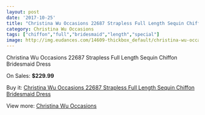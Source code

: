 ```yaml
---
layout: post
date: '2017-10-25'
title: "Christina Wu Occasions 22687 Strapless Full Length Sequin Chiffon Bridesmaid Dress"
category: Christina Wu Occasions
tags: ["chiffon","full","bridesmaid","length","special"]
image: http://img.eudances.com/14609-thickbox_default/christina-wu-occasions-22687-strapless-full-length-sequin-chiffon-bridesmaid-dress.jpg
---
```

Christina Wu Occasions 22687 Strapless Full Length Sequin Chiffon Bridesmaid Dress

On Sales: **$229.99**
<a href="https://www.eudances.com/en/christina-wu-occasions/4370-christina-wu-occasions-22687-strapless-full-length-sequin-chiffon-bridesmaid-dress.html"><amp-img layout="responsive" width="600" height="600" src="//img.eudances.com/14609-thickbox_default/christina-wu-occasions-22687-strapless-full-length-sequin-chiffon-bridesmaid-dress.jpg" alt="Christina Wu Occasions 22687 Strapless Full Length Sequin Chiffon Bridesmaid Dress 0" /></a>
<a href="https://www.eudances.com/en/christina-wu-occasions/4370-christina-wu-occasions-22687-strapless-full-length-sequin-chiffon-bridesmaid-dress.html"><amp-img layout="responsive" width="600" height="600" src="//img.eudances.com/14613-thickbox_default/christina-wu-occasions-22687-strapless-full-length-sequin-chiffon-bridesmaid-dress.jpg" alt="Christina Wu Occasions 22687 Strapless Full Length Sequin Chiffon Bridesmaid Dress 1" /></a>
<a href="https://www.eudances.com/en/christina-wu-occasions/4370-christina-wu-occasions-22687-strapless-full-length-sequin-chiffon-bridesmaid-dress.html"><amp-img layout="responsive" width="600" height="600" src="//img.eudances.com/14612-thickbox_default/christina-wu-occasions-22687-strapless-full-length-sequin-chiffon-bridesmaid-dress.jpg" alt="Christina Wu Occasions 22687 Strapless Full Length Sequin Chiffon Bridesmaid Dress 2" /></a>
<a href="https://www.eudances.com/en/christina-wu-occasions/4370-christina-wu-occasions-22687-strapless-full-length-sequin-chiffon-bridesmaid-dress.html"><amp-img layout="responsive" width="600" height="600" src="//img.eudances.com/14611-thickbox_default/christina-wu-occasions-22687-strapless-full-length-sequin-chiffon-bridesmaid-dress.jpg" alt="Christina Wu Occasions 22687 Strapless Full Length Sequin Chiffon Bridesmaid Dress 3" /></a>
<a href="https://www.eudances.com/en/christina-wu-occasions/4370-christina-wu-occasions-22687-strapless-full-length-sequin-chiffon-bridesmaid-dress.html"><amp-img layout="responsive" width="600" height="600" src="//img.eudances.com/14610-thickbox_default/christina-wu-occasions-22687-strapless-full-length-sequin-chiffon-bridesmaid-dress.jpg" alt="Christina Wu Occasions 22687 Strapless Full Length Sequin Chiffon Bridesmaid Dress 4" /></a>

Buy it: [Christina Wu Occasions 22687 Strapless Full Length Sequin Chiffon Bridesmaid Dress](https://www.eudances.com/en/christina-wu-occasions/4370-christina-wu-occasions-22687-strapless-full-length-sequin-chiffon-bridesmaid-dress.html "Christina Wu Occasions 22687 Strapless Full Length Sequin Chiffon Bridesmaid Dress")

View more: [Christina Wu Occasions](https://www.eudances.com/en/59-christina-wu-occasions "Christina Wu Occasions")